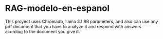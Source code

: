 # RAG-modelo-en-espanol
This proyect uses Chromadb, llama 3.1 8B parameters, and also can use any pdf document that you have to analyze it and respond with answers acording to the document you give it.
